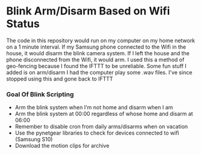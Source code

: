 # Blink Arm/Disarm Based on Wifi Status
The code in this repository would run on my computer on my home network on a 1 minute interval. If my Samsung phone connected to the Wifi in the house, it would disarm the blink camera system. If I left the house and the phone disconnected from the Wifi, it would arm. I used this a method of geo-fencing because I found the IFTTT to be unreliable. Some fun stuff I added is on arm/disarm I had the computer play some .wav files. I've since stopped using this and gone back to IFTTT

### Goal Of Blink Scripting
- Arm the blink system when I'm not home and disarm when I am
- Arm the blink system at 00:00 regardless of whose home and disarm at 06:00
- Remember to disable cron from daily arms/disarms when on vacation
- Use the pynetgear libraries to check for devices connected to wifi (Samsung S10)
- Download the motion clips for archive
